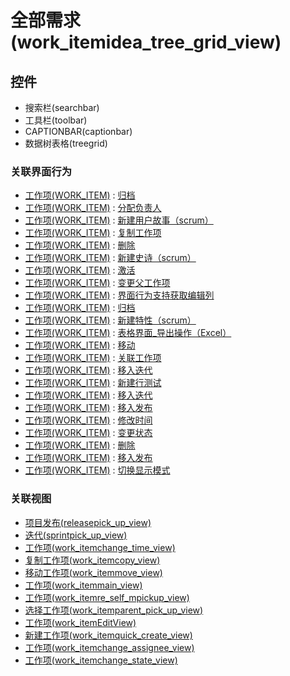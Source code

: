# 全部需求(work_itemidea_tree_grid_view)  <!-- {docsify-ignore-all} -->






## 控件
  * 搜索栏(searchbar)
  * 工具栏(toolbar)
  * CAPTIONBAR(captionbar)
  * 数据树表格(treegrid)


### 关联界面行为
  * [工作项(WORK_ITEM)](module/ProjMgmt/Work_item) : [归档](module/ProjMgmt/Work_item#界面行为)
  * [工作项(WORK_ITEM)](module/ProjMgmt/Work_item) : [分配负责人](module/ProjMgmt/Work_item#界面行为)
  * [工作项(WORK_ITEM)](module/ProjMgmt/Work_item) : [新建用户故事（scrum）](module/ProjMgmt/Work_item#界面行为)
  * [工作项(WORK_ITEM)](module/ProjMgmt/Work_item) : [复制工作项](module/ProjMgmt/Work_item#界面行为)
  * [工作项(WORK_ITEM)](module/ProjMgmt/Work_item) : [删除](module/ProjMgmt/Work_item#界面行为)
  * [工作项(WORK_ITEM)](module/ProjMgmt/Work_item) : [新建史诗（scrum）](module/ProjMgmt/Work_item#界面行为)
  * [工作项(WORK_ITEM)](module/ProjMgmt/Work_item) : [激活](module/ProjMgmt/Work_item#界面行为)
  * [工作项(WORK_ITEM)](module/ProjMgmt/Work_item) : [变更父工作项](module/ProjMgmt/Work_item#界面行为)
  * [工作项(WORK_ITEM)](module/ProjMgmt/Work_item) : [界面行为支持获取编辑列](module/ProjMgmt/Work_item#界面行为)
  * [工作项(WORK_ITEM)](module/ProjMgmt/Work_item) : [归档](module/ProjMgmt/Work_item#界面行为)
  * [工作项(WORK_ITEM)](module/ProjMgmt/Work_item) : [新建特性（scrum）](module/ProjMgmt/Work_item#界面行为)
  * [工作项(WORK_ITEM)](module/ProjMgmt/Work_item) : [表格界面_导出操作（Excel）](module/ProjMgmt/Work_item#界面行为)
  * [工作项(WORK_ITEM)](module/ProjMgmt/Work_item) : [移动](module/ProjMgmt/Work_item#界面行为)
  * [工作项(WORK_ITEM)](module/ProjMgmt/Work_item) : [关联工作项](module/ProjMgmt/Work_item#界面行为)
  * [工作项(WORK_ITEM)](module/ProjMgmt/Work_item) : [移入迭代](module/ProjMgmt/Work_item#界面行为)
  * [工作项(WORK_ITEM)](module/ProjMgmt/Work_item) : [新建行测试](module/ProjMgmt/Work_item#界面行为)
  * [工作项(WORK_ITEM)](module/ProjMgmt/Work_item) : [移入迭代](module/ProjMgmt/Work_item#界面行为)
  * [工作项(WORK_ITEM)](module/ProjMgmt/Work_item) : [移入发布](module/ProjMgmt/Work_item#界面行为)
  * [工作项(WORK_ITEM)](module/ProjMgmt/Work_item) : [修改时间](module/ProjMgmt/Work_item#界面行为)
  * [工作项(WORK_ITEM)](module/ProjMgmt/Work_item) : [变更状态](module/ProjMgmt/Work_item#界面行为)
  * [工作项(WORK_ITEM)](module/ProjMgmt/Work_item) : [删除](module/ProjMgmt/Work_item#界面行为)
  * [工作项(WORK_ITEM)](module/ProjMgmt/Work_item) : [移入发布](module/ProjMgmt/Work_item#界面行为)
  * [工作项(WORK_ITEM)](module/ProjMgmt/Work_item) : [切换显示模式](module/ProjMgmt/Work_item#界面行为)

### 关联视图
  * [项目发布(releasepick_up_view)](app/view/releasepick_up_view)
  * [迭代(sprintpick_up_view)](app/view/sprintpick_up_view)
  * [工作项(work_itemchange_time_view)](app/view/work_itemchange_time_view)
  * [复制工作项(work_itemcopy_view)](app/view/work_itemcopy_view)
  * [移动工作项(work_itemmove_view)](app/view/work_itemmove_view)
  * [工作项(work_itemmain_view)](app/view/work_itemmain_view)
  * [工作项(work_itemre_self_mpickup_view)](app/view/work_itemre_self_mpickup_view)
  * [选择工作项(work_itemparent_pick_up_view)](app/view/work_itemparent_pick_up_view)
  * [工作项(work_itemEditView)](app/view/work_itemEditView)
  * [新建工作项(work_itemquick_create_view)](app/view/work_itemquick_create_view)
  * [工作项(work_itemchange_assignee_view)](app/view/work_itemchange_assignee_view)
  * [工作项(work_itemchange_state_view)](app/view/work_itemchange_state_view)

<script>
 const { createApp } = Vue
  createApp({
    data() {
      return {
        message: '!'
      }
    }
  }).use(ElementPlus).mount('#app')
</script>